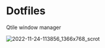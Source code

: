 # Dotfiles
Qtile window manager

![2022-11-24-113856_1366x768_scrot](https://user-images.githubusercontent.com/106112514/203841846-1424651c-3900-49dc-9aa7-9103c8e52f1a.png)

